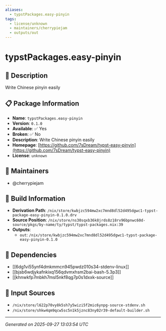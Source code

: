 ```yaml
---
aliases:
  - typstPackages.easy-pinyin
tags:
  - license/unknown
  - maintainers/cherrypiejam
  - outputs/out
---
```


# typstPackages.easy-pinyin

## 📝 Description

Write Chinese pinyin easily

## 📋 Package Information

- **Name**: `typstPackages.easy-pinyin`
- **Version**: `0.1.0`
- **Available**: ✅ Yes
- **Broken**: ✅ No
- **Description**: Write Chinese pinyin easily
- **Homepage**: [https://github.com/7sDream/typst-easy-pinyin](https://github.com/7sDream/typst-easy-pinyin)
- **License**: `unknown`
## 👥 Maintainers

- @cherrypiejam


## 🔧 Build Information

- **Derivation Path**: `/nix/store/kwbjzc594mw2xc7mnd8dl52d495dgwc1-typst-package-easy-pinyin-0.1.0.drv`
- **Source Position**: `/nix/store/ns30sqxb36k8jrds8z18rv96bpnwc60d-source/pkgs/by-name/ty/typst/typst-packages.nix:39`
- **Outputs**:
  - `out`:  `/nix/store/kwbjzc594mw2xc7mnd8dl52d495dgwc1-typst-package-easy-pinyin-0.1.0`

## 🔗 Dependencies

- [[6dg1vi55ynf4dmkmmcn945pwdz010s34-stdenv-linux]]
- [[bjsb6wdjykafnkixq156qdvmxhsm2bai-bash-5.3p3]]
- [[khnwkfp7mbkh7msl5nkf8qg7p0s1dxxk-source]]

## 📁 Input Sources

- `/nix/store/l622p70vy8k5sh7y5wizi5f2mic6ynpg-source-stdenv.sh`
- `/nix/store/shkw4qm9qcw5sc5n1k5jznc83ny02r39-default-builder.sh`

---
*Generated on 2025-09-27 13:03:54 UTC*
